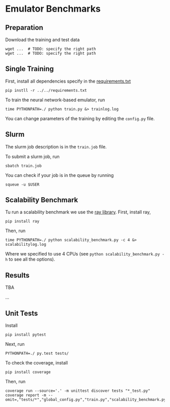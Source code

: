 # Emulator Benchmarks

## Preparation

Download the training and test data

    wget ...  # TODO: specify the right path
    wget ...  # TODO: specify the right path

## Single Training

First, install all dependencies specify in the [requirements.txt](../../requirements.txt)

    pip instll -r ../../requirements.txt

To train the neural network-based emulator, run

    time PYTHONPATH=./ python train.py &> trainlog.log

You can change parameters of the training
by editing the `config.py` file.

## Slurm

The slurm job description is in the `train.job` file.

To submit a slurm job, run

    sbatch train.job
    
You can check if your job is in the queue by running

    squeue -u $USER

## Scalability Benchmark

Tu run a scalability benchmark we use the [ray library](https://docs.ray.io/en/master/index.html).
First, install ray,

    pip install ray

Then, run

    time PYTHONPATH=./ python scalability_benchmark.py -c 4 &> scalabilitylog.log 

Where we specified to use 4 CPUs (see `python scalability_benchmark.py -h` to see all the options).

## Results

TBA

...

## Unit Tests

Install

    pip install pytest

Next, run

    PYTHONPATH=./ py.test tests/

To check the coverage, install

    pip install coverage

Then, run

    coverage run --source='.' -m unittest discover tests "*_test.py"
    coverage report -m --omit=,"tests/*","global_config.py","train.py","scalability_benchmark.py"
